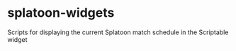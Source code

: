 # splatoon-widgets
Scripts for displaying the current Splatoon match schedule in the Scriptable widget

